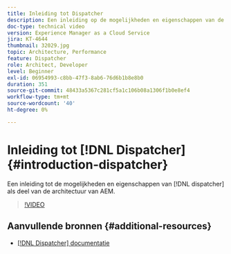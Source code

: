 ```yaml
---
title: Inleiding tot Dispatcher
description: Een inleiding op de mogelijkheden en eigenschappen van de verzender als deel van de architectuur van AEM.
doc-type: technical video
version: Experience Manager as a Cloud Service
jira: KT-4644
thumbnail: 32029.jpg
topic: Architecture, Performance
feature: Dispatcher
role: Architect, Developer
level: Beginner
exl-id: 06954993-c8bb-47f3-8ab6-76d6b1b8e8b0
duration: 351
source-git-commit: 48433a5367c281cf5a1c106b08a1306f1b0e8ef4
workflow-type: tm+mt
source-wordcount: '40'
ht-degree: 0%

---
```


# Inleiding tot [!DNL Dispatcher] {#introduction-dispatcher}

Een inleiding tot de mogelijkheden en eigenschappen van [!DNL dispatcher] als deel van de architectuur van AEM.

>[!VIDEO](https://video.tv.adobe.com/v/32029?quality=12&learn=on)

## Aanvullende bronnen {#additional-resources}

* [[!DNL Dispatcher]  documentatie ](https://experienceleague.adobe.com/docs/experience-manager-dispatcher/using/dispatcher.html?lang=nl-NL)
